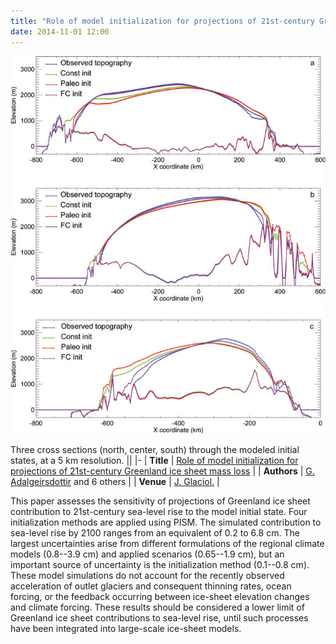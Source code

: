 ```yaml
---
title: "Role of model initialization for projections of 21st-century Greenland ice sheet mass loss"
date: 2014-11-01 12:00
---
```


![Three cross sections (north, center, south) through the modeled initial states, at a 5 km resolution.](/img/applications/tolly2014.png)

Three cross sections (north, center, south) through the modeled initial states, at a 5 km resolution.
||
|-
| **Title** | [Role of model initialization for projections of 21st-century Greenland ice sheet mass loss](http://www.igsoc.org/journal/60/222/t13j202.html) |
| **Authors** | [G. Adalgeirsdottir](https://notendur.hi.is/~gua/) and 6 others |
| **Venue** |  [J. Glaciol.](http://www.igsoc.org/journal/)  |

This paper assesses the sensitivity of projections of Greenland ice sheet contribution to 21st-century sea-level rise to the model initial state. Four initialization methods are applied using PISM. The simulated contribution to sea-level rise by 2100 ranges from an equivalent of 0.2 to 6.8 cm. The largest uncertainties arise from different formulations of the regional climate models (0.8--3.9 cm) and applied scenarios (0.65--1.9 cm), but an important source of uncertainty is the initialization method (0.1--0.8 cm). These model simulations do not account for the recently observed acceleration of outlet glaciers and consequent thinning rates, ocean forcing, or the feedback occurring between ice-sheet elevation changes and climate forcing. These results should be considered a lower limit of Greenland ice sheet contributions to sea-level rise, until such processes have been integrated into large-scale ice-sheet models.


